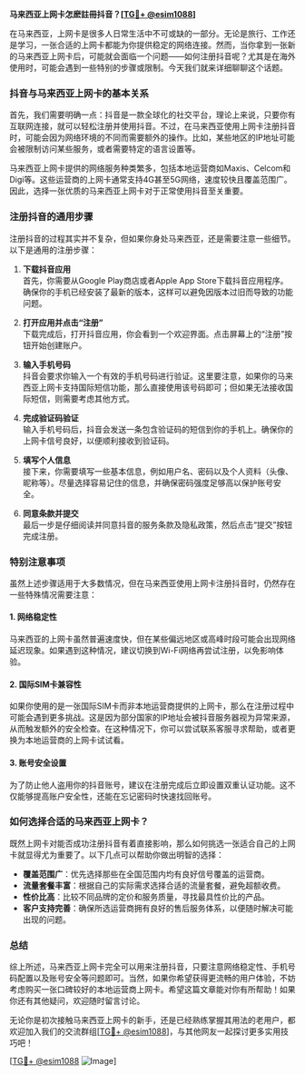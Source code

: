 **马来西亚上网卡怎麽註冊抖音？[[TG💪+ @esim1088](https://t.me/s/esim1088)]**

在马来西亚，上网卡是很多人日常生活中不可或缺的一部分。无论是旅行、工作还是学习，一张合适的上网卡都能为你提供稳定的网络连接。然而，当你拿到一张新的马来西亚上网卡后，可能就会面临一个问题——如何注册抖音呢？尤其是在海外使用时，可能会遇到一些特别的步骤或限制。今天我们就来详细聊聊这个话题。

### 抖音与马来西亚上网卡的基本关系

首先，我们需要明确一点：抖音是一款全球化的社交平台，理论上来说，只要你有互联网连接，就可以轻松注册并使用抖音。不过，在马来西亚使用上网卡注册抖音时，可能会因为网络环境的不同而需要额外的操作。比如，某些地区的IP地址可能会被限制访问某些服务，或者需要特定的语言设置等。

马来西亚上网卡提供的网络服务种类繁多，包括本地运营商如Maxis、Celcom和Digi等。这些运营商的上网卡通常支持4G甚至5G网络，速度较快且覆盖范围广。因此，选择一张优质的马来西亚上网卡对于正常使用抖音至关重要。

### 注册抖音的通用步骤

注册抖音的过程其实并不复杂，但如果你身处马来西亚，还是需要注意一些细节。以下是通用的注册步骤：

1. **下载抖音应用**  
   首先，你需要从Google Play商店或者Apple App Store下载抖音应用程序。确保你的手机已经安装了最新的版本，这样可以避免因版本过旧而导致的功能问题。

2. **打开应用并点击“注册”**  
   下载完成后，打开抖音应用，你会看到一个欢迎界面。点击屏幕上的“注册”按钮开始创建账户。

3. **输入手机号码**  
   抖音会要求你输入一个有效的手机号码进行验证。这里要注意，如果你的马来西亚上网卡支持国际短信功能，那么直接使用该号码即可；但如果无法接收国际短信，则需要考虑其他方式。

4. **完成验证码验证**  
   输入手机号码后，抖音会发送一条包含验证码的短信到你的手机上。确保你的上网卡信号良好，以便顺利接收到验证码。

5. **填写个人信息**  
   接下来，你需要填写一些基本信息，例如用户名、密码以及个人资料（头像、昵称等）。尽量选择容易记住的信息，并确保密码强度足够高以保护账号安全。

6. **同意条款并提交**  
   最后一步是仔细阅读并同意抖音的服务条款及隐私政策，然后点击“提交”按钮完成注册。

### 特别注意事项

虽然上述步骤适用于大多数情况，但在马来西亚使用上网卡注册抖音时，仍然存在一些特殊情况需要注意：

#### 1. 网络稳定性
马来西亚的上网卡虽然普遍速度快，但在某些偏远地区或高峰时段可能会出现网络延迟现象。如果遇到这种情况，建议切换到Wi-Fi网络再尝试注册，以免影响体验。

#### 2. 国际SIM卡兼容性
如果你使用的是一张国际SIM卡而非本地运营商提供的上网卡，那么在注册过程中可能会遇到更多挑战。这是因为部分国家的IP地址会被抖音服务器视为异常来源，从而触发额外的安全检查。在这种情况下，你可以尝试联系客服寻求帮助，或者更换为本地运营商的上网卡试试看。

#### 3. 账号安全设置
为了防止他人盗用你的抖音账号，建议在注册完成后立即设置双重认证功能。这不仅能够提高账户安全性，还能在忘记密码时快速找回账号。

### 如何选择合适的马来西亚上网卡？

既然上网卡对能否成功注册抖音有着直接影响，那么如何挑选一张适合自己的上网卡就显得尤为重要了。以下几点可以帮助你做出明智的选择：

- **覆盖范围广**：优先选择那些在全国范围内均有良好信号覆盖的运营商。
- **流量套餐丰富**：根据自己的实际需求选择合适的流量套餐，避免超额收费。
- **性价比高**：比较不同品牌的定价和服务质量，寻找最具性价比的产品。
- **客户支持完善**：确保所选运营商拥有良好的售后服务体系，以便随时解决可能出现的问题。

### 总结

综上所述，马来西亚上网卡完全可以用来注册抖音，只要注意网络稳定性、手机号码配置以及账号安全等问题即可。当然，如果你希望获得更流畅的用户体验，不妨考虑购买一张口碑较好的本地运营商上网卡。希望这篇文章能对你有所帮助！如果你还有其他疑问，欢迎随时留言讨论。

无论你是初次接触马来西亚上网卡的新手，还是已经熟练掌握其用法的老用户，都欢迎加入我们的交流群组[[TG💪+ @esim1088](https://t.me/s/esim1088)]，与其他网友一起探讨更多实用技巧吧！

[[TG💪+ @esim1088](https://t.me/s/esim1088) ![Image](https://i.postimg.cc/4NQfJmqS/Snipaste-2025-05-13-00-14-12.png)]